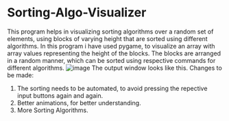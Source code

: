 # Sorting-Algo-Visualizer
This program helps in visualizing sorting algorithms over a random set of elements, using blocks of varying height that are sorted using different algorithms. In this program i have used pygame, to visualize an array with array values representing the height of the blocks. The blocks are arranged in a random manner, which can be sorted using respective commands for different algorithms.
![image](https://user-images.githubusercontent.com/59905905/180620205-6abd77c0-8335-46d1-b80d-9383700628b2.png)
The output window looks like this.
Changes to be made:
1. The sorting needs to be automated, to avoid pressing the repective input buttons again and again.
2. Better animations, for better understanding.
3. More Sorting Algorithms.
